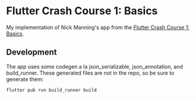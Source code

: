 # Flutter Crash Course 1: Basics

My implementation of Nick Manning's app from the [Flutter Crash Course 1: Basics](https://fluttercrashcourse.com).

## Development

The app uses some codegen a la json_serializable, json_annotation, and build_runner.
These generated files are not in the repo, so be sure to generate them:

```
flutter pub run build_runner build
```

